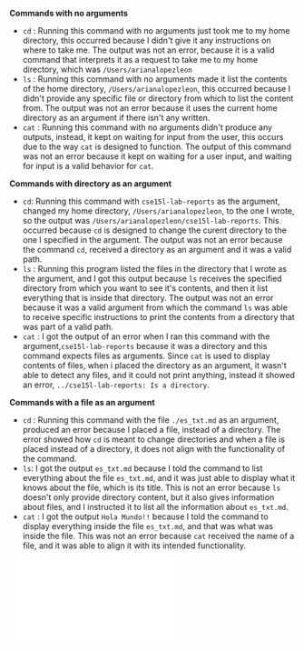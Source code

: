 **Commands with no arguments**
* `cd` : Running this command with no arguments just took me to my home directory, this occurred because I didn't give it any instructions on where to take me. The output was not an error, because it is a valid command that interprets it as a request to take me to my home directory, which was `/Users/arianalopezleon`
* `ls` : Running this command with no arguments made it list the contents of the home directory, `/Users/arianalopezleon`, this occurred because I didn't provide any specific file or directory from which to list the content from. The output was not an error because it uses the current home directory as an argument if there isn't any written.
* `cat` : Running this command with no arguments didn't produce any outputs, instead, it kept on waiting for input from the user, this occurs due to the way `cat` is designed to function. The output of this command was not an error because it kept on waiting for a user input, and waiting for input is a valid behavior for `cat`.


**Commands with directory as an argument**
  * `cd`: Running this command with `cse15l-lab-reports` as the argument, changed my home directory, `/Users/arianalopezleon`, to the one I wrote, so the output was `/Users/arianalopezleon/cse15l-lab-reports`. This occurred because `cd` is designed to change the curent directory to the one I specified in the argument. The output was not an error because the command `cd`, received a directory as an argument and it was a valid path.
  * `ls` : Running this program listed the files in the directory that I wrote as the argument, and I got this output because `ls` receives the specified directory from which you want to see it's contents, and then it list everything that is inside that directory. The output was not an error because it was a valid argument from which the command `ls` was able to receive specific instructions to print the contents from a directory that was part of a valid path.
  * `cat` : I got the output of an error when I ran this command with the argument,`cse15l-lab-reports` because it was a directory and this command expects files as arguments. Since `cat` is used to display contents of files, when i placed the directory as an argument, it wasn't able to detect any files, and it could not print anything, instead it showed an error, `../cse15l-lab-reports: Is a directory`.


 **Commands with a file as an argument**
   * `cd` : Running this command with the file `./es_txt.md` as an argument, produced an error because I placed a file, instead of a directory. The error showed how `cd` is meant to change directories and when a file is placed instead of a directory, it does not align with the functionality of the command.
   * `ls`: I got the output `es_txt.md` because I told the command to list everything about the file `es_txt.md`, and it was just able to display what it knows about the file, which is its title. This is not an error because `ls` doesn't only provide directory content, but it also gives information about files, and I instructed it to list all the information about `es_txt.md`.
   * `cat` : I got the output `Hola Mundo!!` because I told the command to display everything inside the file `es_txt.md`, and that was what was inside the file. This was not an error because `cat` received the name of a file, and it was able to align it with its intended functionality.

![Image](png2pdf.pdf)
